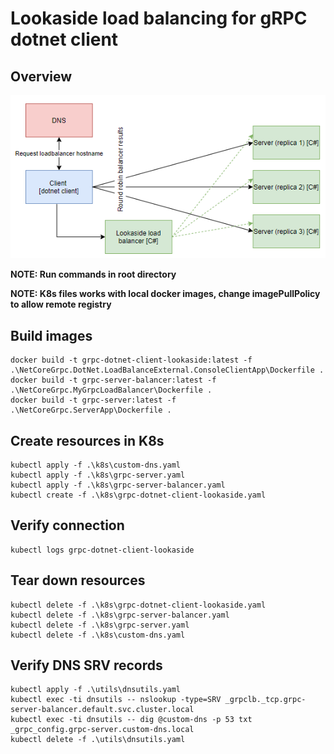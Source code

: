 # Lookaside load balancing for gRPC dotnet client

## Overview

![Overview](./overview.PNG)

__NOTE: Run commands in root directory__

__NOTE: K8s files works with local docker images, change imagePullPolicy to allow remote registry__

## Build images
```
docker build -t grpc-dotnet-client-lookaside:latest -f .\NetCoreGrpc.DotNet.LoadBalanceExternal.ConsoleClientApp\Dockerfile .
docker build -t grpc-server-balancer:latest -f .\NetCoreGrpc.MyGrpcLoadBalancer\Dockerfile .
docker build -t grpc-server:latest -f .\NetCoreGrpc.ServerApp\Dockerfile .
```

## Create resources in K8s
```
kubectl apply -f .\k8s\custom-dns.yaml
kubectl apply -f .\k8s\grpc-server.yaml
kubectl apply -f .\k8s\grpc-server-balancer.yaml
kubectl create -f .\k8s\grpc-dotnet-client-lookaside.yaml
```

## Verify connection
```
kubectl logs grpc-dotnet-client-lookaside
```

## Tear down resources
```
kubectl delete -f .\k8s\grpc-dotnet-client-lookaside.yaml
kubectl delete -f .\k8s\grpc-server-balancer.yaml
kubectl delete -f .\k8s\grpc-server.yaml
kubectl delete -f .\k8s\custom-dns.yaml
```

## Verify DNS SRV records
```
kubectl apply -f .\utils\dnsutils.yaml
kubectl exec -ti dnsutils -- nslookup -type=SRV _grpclb._tcp.grpc-server-balancer.default.svc.cluster.local
kubectl exec -ti dnsutils -- dig @custom-dns -p 53 txt _grpc_config.grpc-server.custom-dns.local
kubectl delete -f .\utils\dnsutils.yaml
```
